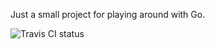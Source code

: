 Just a small project for playing around with Go.

![Travis CI status](https://travis-ci.org/mindjiver/gotwitter.png?branch=master)
